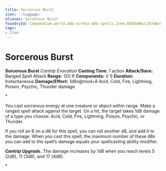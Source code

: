 ```yaml
---
title: Sorcerous Burst
icon: ':luggage:'
aliases: Sorcerous Burst
foundryId: Compendium.world.ddb-eureka-ddb-spells.Item.0EXDoNEvLIX7dAx5
tags:
- Item
---
```


# Sorcerous Burst

**Sorcerous Burst**
_Cantrip Evocation_
**Casting Time:** 1 action
**Attack/Save:** Ranged Spell Attack
**Range:** 120 ft
**Components:** V S
**Duration:** Instantaneous
**Damage/Effect:** 1d8x@mod=8 Acid, Cold, Fire, Lightning, Poison, Psychic, Thunder damage

*<p>You cast sorcerous energy at one creature or object within range. Make a ranged spell attack against the target. On a hit, the target takes 1d8 damage of a type you choose: Acid, Cold, Fire, Lightning, Poison, Psychic, or Thunder.

If you roll an 8 on a d8 for this spell, you can roll another d8, and add it to the damage. When you cast this spell, the maximum number of these d8s you can add to the spell’s damage equals your spellcasting ability modifier.

*****Cantrip Upgrade.***** The damage increases by 1d8 when you reach levels 5 (2d8), 11 (3d8), and 17 (4d8).</p>*